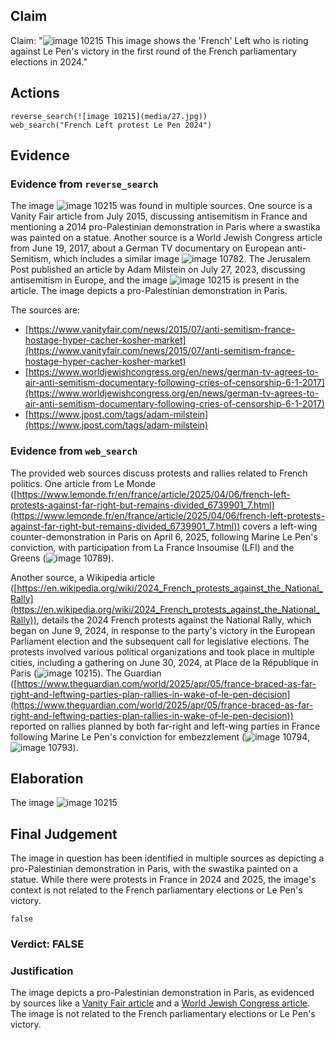 ## Claim
Claim: "![image 10215](media/27.jpg) This image shows the 'French' Left who is rioting against Le Pen's victory in the first round of the French parliamentary elections in 2024."

## Actions
```
reverse_search(![image 10215](media/27.jpg))
web_search("French Left protest Le Pen 2024")
```

## Evidence
### Evidence from `reverse_search`
The image ![image 10215](media/27.jpg) was found in multiple sources. One source is a Vanity Fair article from July 2015, discussing antisemitism in France and mentioning a 2014 pro-Palestinian demonstration in Paris where a swastika was painted on a statue. Another source is a World Jewish Congress article from June 19, 2017, about a German TV documentary on European anti-Semitism, which includes a similar image ![image 10782](media/2025-08-30_23-29-1756596565-827074.jpg). The Jerusalem Post published an article by Adam Milstein on July 27, 2023, discussing antisemitism in Europe, and the image ![image 10215](media/27.jpg) is present in the article. The image depicts a pro-Palestinian demonstration in Paris.

The sources are:
*   [https://www.vanityfair.com/news/2015/07/anti-semitism-france-hostage-hyper-cacher-kosher-market](https://www.vanityfair.com/news/2015/07/anti-semitism-france-hostage-hyper-cacher-kosher-market)
*   [https://www.worldjewishcongress.org/en/news/german-tv-agrees-to-air-anti-semitism-documentary-following-cries-of-censorship-6-1-2017](https://www.worldjewishcongress.org/en/news/german-tv-agrees-to-air-anti-semitism-documentary-following-cries-of-censorship-6-1-2017)
*   [https://www.jpost.com/tags/adam-milstein](https://www.jpost.com/tags/adam-milstein)


### Evidence from `web_search`
The provided web sources discuss protests and rallies related to French politics. One article from Le Monde ([https://www.lemonde.fr/en/france/article/2025/04/06/french-left-protests-against-far-right-but-remains-divided_6739901_7.html](https://www.lemonde.fr/en/france/article/2025/04/06/french-left-protests-against-far-right-but-remains-divided_6739901_7.html)) covers a left-wing counter-demonstration in Paris on April 6, 2025, following Marine Le Pen's conviction, with participation from La France Insoumise (LFI) and the Greens (![image 10789](media/2025-08-30_23-29-1756596583-125964.jpg)).

Another source, a Wikipedia article ([https://en.wikipedia.org/wiki/2024_French_protests_against_the_National_Rally](https://en.wikipedia.org/wiki/2024_French_protests_against_the_National_Rally)), details the 2024 French protests against the National Rally, which began on June 9, 2024, in response to the party's victory in the European Parliament election and the subsequent call for legislative elections. The protests involved various political organizations and took place in multiple cities, including a gathering on June 30, 2024, at Place de la République in Paris (![image 10215](media/27.jpg)). The Guardian ([https://www.theguardian.com/world/2025/apr/05/france-braced-as-far-right-and-leftwing-parties-plan-rallies-in-wake-of-le-pen-decision](https://www.theguardian.com/world/2025/apr/05/france-braced-as-far-right-and-leftwing-parties-plan-rallies-in-wake-of-le-pen-decision)) reported on rallies planned by both far-right and left-wing parties in France following Marine Le Pen's conviction for embezzlement (![image 10794](media/2025-08-30_23-30-1756596607-229034.jpg), ![image 10793](media/2025-08-30_23-30-1756596605-407861.jpg)).


## Elaboration
The image ![image 10215](media/27.jpg)

## Final Judgement
The image in question has been identified in multiple sources as depicting a pro-Palestinian demonstration in Paris, with the swastika painted on a statue. While there were protests in France in 2024 and 2025, the image's context is not related to the French parliamentary elections or Le Pen's victory.

`false`

### Verdict: FALSE

### Justification
The image depicts a pro-Palestinian demonstration in Paris, as evidenced by sources like a [Vanity Fair article](https://www.vanityfair.com/news/2015/07/anti-semitism-france-hostage-hyper-cacher-kosher-market) and a [World Jewish Congress article](https://www.worldjewishcongress.org/en/news/german-tv-agrees-to-air-anti-semitism-documentary-following-cries-of-censorship-6-1-2017). The image is not related to the French parliamentary elections or Le Pen's victory.
